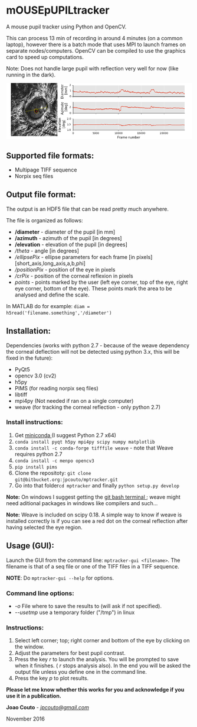 mOUSEpUPILtracker
================

A mouse pupil tracker using Python and OpenCV.

This can process 13 min of recording in around 4 minutes (on a common laptop), however there is a batch mode that uses MPI to launch frames on separate nodes/computers. OpenCV can be compiled to use the graphics card to speed up computations.

Note: Does not handle large pupil with reflection very well for now (like running in the dark).

![picture](images/mptrackerExample.png)

Supported file formats:
-----------------------
   - Multipage TIFF sequence
   - Norpix seq files

Output file format:
-------------------

The output is an HDF5 file that can be read pretty much anywhere.

The file is organized as follows:

- **/diameter** - diameter of the pupil [in mm]
- **/azimuth** - azimuth of the pupil [in degrees]
- **/elevation** - elevation of the pupil [in degrees]
- */theta* - angle [in degrees]
- */ellipsePix* - ellipse parameters for each frame [in pixels] [short_axis,long_axis,a,b,phi]
- */positionPix* - position of the eye in pixels
- */crPix* - position of the corneal reflexion in pixels
- *points* - points marked by the user (left eye corner, top of the eye, right eye corner, bottom of the eye). These points mark the area to be analysed and define the scale.

In MATLAB do for example: `diam = h5read('filename.something','/diameter')`

Installation:
-------------
Dependencies (works with python 2.7 - because of the weave dependency the corneal deflection will not be detected using python 3.x, this will be fixed in the future):

- PyQt5
- opencv 3.0 (cv2)
- h5py
- PIMS (for reading norpix seq files)
- libtiff
- mpi4py (Not needed if ran on a single computer)
- weave (for tracking the corneal reflection - only python 2.7)

### Install instructions:


1. Get [ miniconda ](https://conda.io/miniconda.html) (I suggest Python 2.7 x64) 
2. ``conda install pyqt h5py mpi4py scipy numpy matplotlib``
3. ``conda install -c conda-forge tifffile weave`` - note that Weave requires python 2.7
4. ``conda install -c menpo opencv3``
5. ``pip install pims``
6. Clone the repositoty: ``git clone git@bitbucket.org:jpcouto/mptracker.git``
7. Go into that folder``cd mptracker`` and finally ``python setup.py develop``

**Note:** On windows I suggest getting the [ git bash terminal ](https://git-scm.com/downloads); weave might need aditional packages in windows like compilers and such...

**Note:** Weave is included on scipy 0.18. A simple way to know if weave is installed correctly is if you can see a red dot on the corneal reflection after having selected the eye region. 

Usage (GUI):
------------
Launch the GUI from the command line: ``mptracker-gui <filename>``. The filename is that of a seq file or one of the TIFF files in a TIFF sequence.  

**NOTE**: Do ``mptracker-gui --help`` for options.

### Command line options:

- *-o* <output file path> File where to save the results to (will ask if not specified).
- *--usetmp* use a temporary folder ("/tmp") in linux

### Instructions:

1.   Select left corner; top; right corner and bottom of the eye by clicking on the window.
2.   Adjust the parameters for best pupil contrast.
3.   Press the key *r* to launch the analysis. You will be prompted to save when it finishes. ( *r* stops analysis also). In the end you will be asked the output file unless you define one in the command line.
4.   Press the key *p* to plot results.


**Please let me know whether this works for you and acknowledge if you use it in a publication.**

**Joao Couto** - *jpcouto@gmail.com*

November 2016
